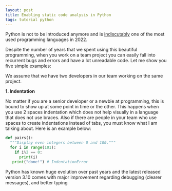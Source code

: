 ```yaml
---
layout: post
title: Enabling static code analysis in Python
tags: tutorial python
---
```


Python is not to be introduced anymore and is [indiscutably](https://trends.google.com/trends/explore?q=%2Fm%2F05z1_,%2Fm%2F07sbkfb,%2Fm%2F02p97,%2Fm%2F060kv,%2Fm%2F0jgqg) one of the most used programming languages in 2022.

Despite the number of years that we spent using this beautiful programming, when you work on a team project you can easily fall into recurrent bugs and errors and have a lot unreadable code. Let me show you five simple examples:

We assume that we have two developers in our team working on the same project.

__1. Indentation__

No matter if you are a senior developer or a newbie at programming, this is bound to show up at some point in time or the other. This happens when you use 2 spaces indentation which does not help visually in a language that does not use braces. Also if there are people in your team who use spaces to create indentations instead of tabs, you must know what I am talking about. Here is an example below:

```python
def pairs():
  """Display even integers between 0 and 100."""
  for i in range(101):
    if i%2 == 0:
      print(i)
   print("done!") # IndentationError
```


Python has known huge evolution over past years and the latest released version 3.10 comes with major improvement regarding debugging (clearer messages), and better typing 


